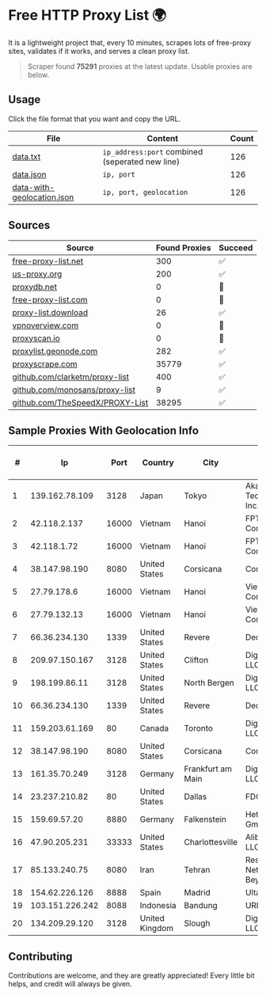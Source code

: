 
# Free HTTP Proxy List 🌍

It is a lightweight project that, every 10 minutes, scrapes lots of free-proxy sites, validates if it works, and serves a clean proxy list.


> Scraper found **75291** proxies at the latest update. Usable proxies are below.

## Usage

Click the file format that you want and copy the URL.


|File|Content|Count|
|----|-------|-----|
|[data.txt](https://raw.githubusercontent.com/themiralay/Proxy-List-World/master/data.txt)|`ip_address:port` combined (seperated new line)|126|
|[data.json](https://raw.githubusercontent.com/themiralay/Proxy-List-World/master/data.json)|`ip, port`|126|
|[data-with-geolocation.json](https://raw.githubusercontent.com/themiralay/Proxy-List-World/master/data-with-geolocation.json)|`ip, port, geolocation`|126|

## Sources

|Source|Found Proxies|Succeed|
|------|-------------|-------|
|[free-proxy-list.net](https://free-proxy-list.net)|300|✅|
|[us-proxy.org](https://www.us-proxy.org)|200|✅|
|[proxydb.net](http://proxydb.net)|0|🚫|
|[free-proxy-list.com](https://free-proxy-list.com/?page=&port=&type%5B%5D=http&type%5B%5D=https&up_time=0&search=Search)|0|🚫|
|[proxy-list.download](https://www.proxy-list.download/HTTP)|26|✅|
|[vpnoverview.com](https://vpnoverview.com/privacy/anonymous-browsing/free-proxy-servers)|0|🚫|
|[proxyscan.io](https://www.proxyscan.io)|0|🚫|
|[proxylist.geonode.com](https://proxylist.geonode.com/api/proxy-list?limit=300&page=1&sort_by=lastChecked&sort_type=desc&protocols=http,https)|282|✅|
|[proxyscrape.com](https://api.proxyscrape.com/v2/?request=displayproxies&protocol=http&timeout=10000&country=all&ssl=all&anonymity=all)|35779|✅|
|[github.com/clarketm/proxy-list](https://raw.githubusercontent.com/clarketm/proxy-list/master/proxy-list-raw.txt)|400|✅|
|[github.com/monosans/proxy-list](https://raw.githubusercontent.com/monosans/proxy-list/main/proxies/http.txt)|9|✅|
|[github.com/TheSpeedX/PROXY-List](https://raw.githubusercontent.com/TheSpeedX/PROXY-List/master/http.txt)|38295|✅|


## Sample Proxies With Geolocation Info

|#|Ip|Port|Country|City|Internet Service Provider|
|-|--|----|-------|----|-------------------------|
|1|139.162.78.109|3128|Japan|Tokyo|Akamai Technologies, Inc.|
|2|42.118.2.137|16000|Vietnam|Hanoi|FPT Telecom Company|
|3|42.118.1.72|16000|Vietnam|Hanoi|FPT Telecom Company|
|4|38.147.98.190|8080|United States|Corsicana|Corsicana ISD|
|5|27.79.178.6|16000|Vietnam|Hanoi|Viettel Corporation|
|6|27.79.132.13|16000|Vietnam|Hanoi|Viettel Corporation|
|7|66.36.234.130|1339|United States|Revere|DediOutlet, LLC|
|8|209.97.150.167|3128|United States|Clifton|DigitalOcean, LLC|
|9|198.199.86.11|3128|United States|North Bergen|DigitalOcean, LLC|
|10|66.36.234.130|1339|United States|Revere|DediOutlet, LLC|
|11|159.203.61.169|80|Canada|Toronto|DigitalOcean, LLC|
|12|38.147.98.190|8080|United States|Corsicana|Corsicana ISD|
|13|161.35.70.249|3128|Germany|Frankfurt am Main|DigitalOcean, LLC|
|14|23.237.210.82|80|United States|Dallas|FDCservers.net|
|15|159.69.57.20|8880|Germany|Falkenstein|Hetzner Online GmbH|
|16|47.90.205.231|33333|United States|Charlottesville|Alibaba.com LLC|
|17|85.133.240.75|8080|Iran|Tehran|Respina Networks & Beyond PJSC|
|18|154.62.226.126|8888|Spain|Madrid|Ultahost, Inc.|
|19|103.151.226.242|8088|Indonesia|Bandung|URBANACCESS|
|20|134.209.29.120|3128|United Kingdom|Slough|DigitalOcean, LLC|



## Contributing

Contributions are welcome, and they are greatly appreciated! Every
little bit helps, and credit will always be given.

